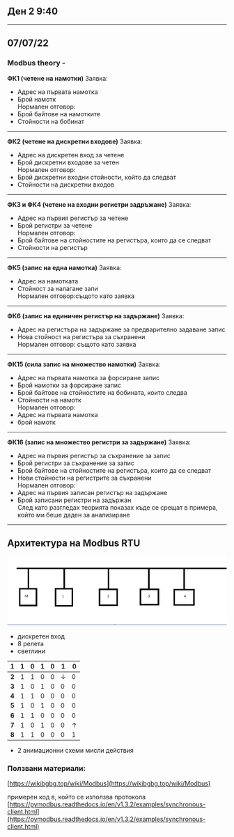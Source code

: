 ## Ден 2 9:40
  ------------------------------------
  ## 07/07/22
        
  ### Modbus theory -
   **ФК1 (четене на намотки)**
     Заявка:
   - Адрес на първата намотка
   - Брой намотк   
     Нормален отговор:
   - Брой байтове на намотките
   - Стойности на бобинат   
________________________________________________________________________________________________________________________________________________
   **ФК2 (четене на дискретни входове)**
     Заявка:
   - Адрес на дискретен вход за четене
   - Брой дискретни входове за четен   
     Нормален отговор:      
   - Брой дискретни входни стойности,
    който да следват
   - Стойности на дискретни входов   
________________________________________________________________________________________________________________________________________________
   **ФК3 и ФК4 (четене на входни регистри задръжане)**
     Заявка:
   - Адрес на първия регистър за четене 
   - Брой регистри за четене   
     Нормален отговор:
   - Брой байтове на стойностите на регистъра,
     които да се следват
   - Стойности на регистър   
________________________________________________________________________________________________________________________________________________
   **ФК5 (запис на една намотка)**
     Заявка:
   - Адрес на намотката
   - Стойност за налагане   запи   
     Нормален отговор:същото като заявка   
________________________________________________________________________________________________________________________________________________
   **ФК6 (запис на единичен регистър на задържане)**
     Заявка:
   - Адрес на регистъра на задържане за
     предварително задаване запис
   - Нова стойност на регистъра за съхранени   
     Нормален отговор: същото като заявка   
________________________________________________________________________________________________________________________________________________
   **ФК15 (сила   запис на множество намотки)**
     Заявка:
   - Адрес на първата намотка за форсиране   запис
   - Брой намотки за форсиране   запис
   - Брой байтове на стойностите на бобината, които следва
   - Стойности на намотк   
     Нормален отговор:
   - Адрес на първата намотка
   - брой намотк   
________________________________________________________________________________________________________________________________________________
   **ФК16 (запис на множество регистри за задържане)**
     Заявка:
   - Адрес на първия регистър за съхранение за запис
   - Брой регистри за съхранение за запис
   - Брой байтове на стойностите на регистъра,
      които да се следват
   - Нови стойности на регистрите за съхранени   
     Нормален отговор:
   - Адрес на първия записан регистър на задържане
   - Брой записани регистри на задържан   
     След като разгледах теорията показах
     къде се срещат в примера, който ми 
     беше даден за анализиране
________________________________________________________________________________________________________________________________________________

##      Архитектура на Modbus RTU

![Modbus RTU Architecture](img/Modbus%20RTU%20Architecture.png "Modbus RTU Architecture")

  - дискретен вход
  - 8 релета
  - светлини

|**1**	| 1 	| 0 	| 1 	| 0 	| 1 	| 0 	|
| :-:	  |---	|---	|---	|---	|---	|---	|
|**2**	| 1 	| 1 	| 0 	| 0 	| ↓ 	| 0 	|
|**3**	| 1 	| 0 	| 1 	| 0 	| 0 	| 0 	|
|**4** 	| 1 	| 1 	| 0 	| 0 	| 0 	| 0 	|
|**5**	| 1 	| 0 	| 1 	| 0 	| 0 	| 0 	|
|**6**	| 1 	| 1 	| 0 	| 0 	| 0 	| 0 	|
|**7**	| 1 	| 0 	| 1 	| 0 	| 0 	| ↑ 	|
|**8**	| 1 	| 1 	| 0 	| 0 	| 0 	| 1 	|
        
 - 2 анимационни схеми мисли действия
 
 ### Ползвани материали:

 [https://wikibgbg.top/wiki/Modbus](https://wikibgbg.top/wiki/Modbus)

 примерен код в, който се използва протокола
 [https://pymodbus.readthedocs.io/en/v1.3.2/examples/synchronous-client.html](https://pymodbus.readthedocs.io/en/v1.3.2/examples/synchronous-client.html)
